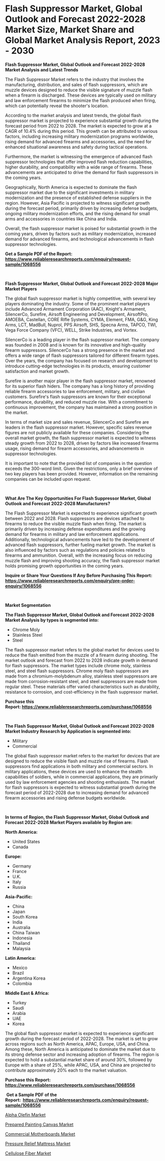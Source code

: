 <p><h1>Flash Suppressor Market, Global Outlook and Forecast 2022-2028 Market Size, Market Share and Global Market Analysis Report, 2023 - 2030</h1></p><p><strong>Flash Suppressor Market, Global Outlook and Forecast 2022-2028 Market Analysis and Latest Trends</strong></p>
<p><p>The Flash Suppressor Market refers to the industry that involves the manufacturing, distribution, and sales of flash suppressors, which are muzzle devices designed to reduce the visible signature of muzzle flash when a firearm is discharged. These devices are typically used on military and law enforcement firearms to minimize the flash produced when firing, which can potentially reveal the shooter's location.</p><p>According to the market analysis and latest trends, the global flash suppressor market is projected to experience substantial growth during the forecast period from 2022 to 2028. The market is expected to grow at a CAGR of 10.4% during this period. This growth can be attributed to various factors, including increasing military modernization programs worldwide, rising demand for advanced firearms and accessories, and the need for enhanced situational awareness and safety during tactical operations.</p><p>Furthermore, the market is witnessing the emergence of advanced flash suppressor technologies that offer improved flash reduction capabilities, higher durability, and compatibility with a wide range of firearms. These advancements are anticipated to drive the demand for flash suppressors in the coming years.</p><p>Geographically, North America is expected to dominate the flash suppressor market due to the significant investments in military modernization and the presence of established defense suppliers in the region. However, Asia Pacific is projected to witness significant growth during the forecast period, primarily driven by increasing defense budgets, ongoing military modernization efforts, and the rising demand for small arms and accessories in countries like China and India.</p><p>Overall, the flash suppressor market is poised for substantial growth in the coming years, driven by factors such as military modernization, increased demand for advanced firearms, and technological advancements in flash suppressor technologies.</p></p>
<p><strong>Get a Sample PDF of the Report:&nbsp; <a href="https://www.reliableresearchreports.com/enquiry/request-sample/1068556">https://www.reliableresearchreports.com/enquiry/request-sample/1068556</a></strong></p>
<p>&nbsp;</p>
<p><strong>Flash Suppressor Market, Global Outlook and Forecast 2022-2028 Major Market Players</strong></p>
<p><p>The global flash suppressor market is highly competitive, with several key players dominating the industry. Some of the prominent market players include Advanced Armament Corporation (AAC), Knight's Armament, SilencerCo, Surefire, Airsoft Engineering and Development, AirsoftPro, AMOEBA, Castellan, CORE Rifle Systems, CYMA, Element, FMA, G&G, King Arms, LCT, MadBull, Nuprol, PPS Airsoft, SHS, Specna Arms, TAPCO, TWI, Vega Force Company (VFC), WELL, Strike Industries, and Vortex.</p><p>SilencerCo is a leading player in the flash suppressor market. The company was founded in 2008 and is known for its innovative and high-quality firearm suppressors. SilencerCo has a strong presence in the market and offers a wide range of flash suppressors tailored for different firearm types. Over the years, the company has focused on research and development to introduce cutting-edge technologies in its products, ensuring customer satisfaction and market growth.</p><p>Surefire is another major player in the flash suppressor market, renowned for its superior flash hiders. The company has a long history of providing reliable firearm accessories to law enforcement, military, and civilian customers. Surefire's flash suppressors are known for their exceptional performance, durability, and reduced muzzle rise. With a commitment to continuous improvement, the company has maintained a strong position in the market.</p><p>In terms of market size and sales revenue, SilencerCo and Surefire are leaders in the flash suppressor market. However, specific sales revenue figures are not publicly available for these companies. Considering the overall market growth, the flash suppressor market is expected to witness steady growth from 2022 to 2028, driven by factors like increased firearms usage, rising demand for firearm accessories, and advancements in suppressor technologies.</p><p>It is important to note that the provided list of companies in the question exceeds the 300-word limit. Given the restrictions, only a brief overview of two key players has been provided. However, information on the remaining companies can be included upon request.</p></p>
<p>&nbsp;</p>
<p><strong>What Are The Key Opportunities For Flash Suppressor Market, Global Outlook and Forecast 2022-2028 Manufacturers?</strong></p>
<p><p>The Flash Suppressor Market is expected to experience significant growth between 2022 and 2028. Flash suppressors are devices attached to firearms to reduce the visible muzzle flash when firing. The market is primarily driven by increasing defense expenditures and the growing demand for firearms in military and law enforcement applications. Additionally, technological advancements have led to the development of advanced flash suppressors, further fueling market growth. The market is also influenced by factors such as regulations and policies related to firearms and ammunition. Overall, with the increasing focus on reducing muzzle flash and improving shooting accuracy, the flash suppressor market holds promising growth opportunities in the coming years.</p></p>
<p><strong>Inquire or Share Your Questions If Any Before Purchasing This Report: <a href="https://www.reliableresearchreports.com/enquiry/pre-order-enquiry/1068556">https://www.reliableresearchreports.com/enquiry/pre-order-enquiry/1068556</a></strong></p>
<p>&nbsp;</p>
<p><strong>Market Segmentation</strong></p>
<p><strong>The Flash Suppressor Market, Global Outlook and Forecast 2022-2028 Market Analysis by types is segmented into:</strong></p>
<p><ul><li>Chrome Moly</li><li>Stainless Steel</li><li>Steel</li></ul></p>
<p><p>The flash suppressor market refers to the global market for devices used to reduce the flash emitted from the muzzle of a firearm during shooting. The market outlook and forecast from 2022 to 2028 indicate growth in demand for flash suppressors. The market types include chrome moly, stainless steel, and steel flash suppressors. Chrome moly flash suppressors are made from a chromium-molybdenum alloy, stainless steel suppressors are made from corrosion-resistant steel, and steel suppressors are made from regular steel. These materials offer varied characteristics such as durability, resistance to corrosion, and cost-efficiency in the flash suppressor market.</p></p>
<p><strong>Purchase this Report:&nbsp;<a href="https://www.reliableresearchreports.com/purchase/1068556">https://www.reliableresearchreports.com/purchase/1068556</a></strong></p>
<p>&nbsp;</p>
<p><strong>The Flash Suppressor Market, Global Outlook and Forecast 2022-2028 Market Industry Research by Application is segmented into:</strong></p>
<p><ul><li>Military</li><li>Commercial</li></ul></p>
<p><p>The global flash suppressor market refers to the market for devices that are designed to reduce the visible flash and muzzle rise of firearms. Flash suppressors find applications in both military and commercial sectors. In military applications, these devices are used to enhance the stealth capabilities of soldiers, while in commercial applications, they are primarily used by law enforcement agencies and shooting enthusiasts. The market for flash suppressors is expected to witness substantial growth during the forecast period of 2022-2028 due to increasing demand for advanced firearm accessories and rising defense budgets worldwide.</p></p>
<p>&nbsp;</p>
<p><strong>In terms of Region, the Flash Suppressor Market, Global Outlook and Forecast 2022-2028 Market Players available by Region are:</strong></p>
<p>
    <p> <strong> North America: </strong>
        <ul>
            <li>United States</li>
            <li>Canada</li>
        </ul>
        </p> 
    <p> <strong> Europe: </strong>
        <ul>
            <li>Germany</li>
            <li>France</li>
            <li>U.K.</li>
            <li>Italy</li>
            <li>Russia</li>
        </ul>
        </p> 
    <p> <strong> Asia-Pacific: </strong>
        <ul>
            <li>China</li>
            <li>Japan</li>
            <li>South Korea</li>
            <li>India</li>
            <li>Australia</li>
            <li>China Taiwan</li>
            <li>Indonesia</li>
            <li>Thailand</li>
            <li>Malaysia</li>
        </ul>
        </p> 
    <p> <strong> Latin America: </strong>
        <ul>
            <li>Mexico</li>
            <li>Brazil</li>
            <li>Argentina Korea</li>
            <li>Colombia</li>
        </ul>
        </p> 
    <p> <strong> Middle East & Africa: </strong>
        <ul>
            <li>Turkey</li>
            <li>Saudi</li>
            <li>Arabia</li>
            <li>UAE</li>
            <li>Korea</li>
        </ul>
    </p>
    </p>
<p><p>The global flash suppressor market is expected to experience significant growth during the forecast period of 2022-2028. The market is set to grow across regions such as North America, APAC, Europe, USA, and China. Among these, North America is anticipated to dominate the market due to its strong defense sector and increasing adoption of firearms. The region is expected to hold a substantial market share of around 30%, followed by Europe with a share of 25%, while APAC, USA, and China are projected to contribute approximately 20% each to the market valuation.</p></p>
<p><strong>Purchase this Report: <a href="https://www.reliableresearchreports.com/purchase/1068556">https://www.reliableresearchreports.com/purchase/1068556</a></strong></p>
<p>&nbsp;<strong>Get a Sample PDF of the Report:&nbsp;&nbsp;<a href="https://www.reliableresearchreports.com/enquiry/request-sample/1068556">https://www.reliableresearchreports.com/enquiry/request-sample/1068556</a></strong></p>
<p><strong></strong></p>
<p><p><a href="https://medium.com/@russpollich/alpha-olefin-market-size-growth-forecast-2023-2030-12e57a38add5">Alpha Olefin Market</a></p><p><a href="https://www.linkedin.com/pulse/prepared-painting-canvas-market-size-share-global-analysis-report-bnf9e/">Prepared Painting Canvas Market</a></p><p><a href="https://www.reportprime.com/commercial-motherboards-r3239">Commercial Motherboards Market</a></p><p><a href="https://www.linkedin.com/pulse/pressure-relief-mattress-market-size-growth-forecast-from-bfaze/">Pressure Relief Mattress Market</a></p><p><a href="https://medium.com/@robbleannon/cellulose-fiber-market-size-growth-forecast-2023-2030-0b9e6e2739b3">Cellulose Fiber Market</a></p></p>